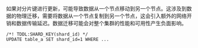 如果对分片键进行更新，可能导致数据从一个节点移动到另一个节点。这涉及到数据的物理迁移，需要将数据从一个节点复制到另一个节点，这会引入额外的网络开销和数据传输延迟。数据迁移可能会对整个集群的性能和可用性产生负面影响。

```
/*! TDDL:SHARD_KEY(shard_id) */
UPDATE table_a SET shard_id=1 WHERE ...
```
